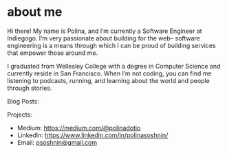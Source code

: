 # about me

Hi there! My name is Polina, and I’m currently a Software Engineer at Indiegogo. I’m very passionate about building for the web– software engineering is a means through which I can be proud of building services that empower those around me.

I graduated from Wellesley College with a degree in Computer Science and currently reside in San Francisco. When I’m not coding, you can find me listening to podcasts, running, and learning about the world and people through stories.

Blog Posts:



Projects:



- Medium: https://medium.com/@polinadotio
- LinkedIn: https://www.linkedin.com/in/polinasoshnin/
- Email: psoshnin@gmail.com



